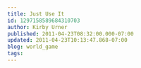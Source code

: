 ```yaml
---
title: Just Use It
id: 1297158589684310703
author: Kirby Urner
published: 2011-04-23T08:32:00.000-07:00
updated: 2011-04-23T10:13:47.868-07:00
blog: world_game
tags: 
---
```


